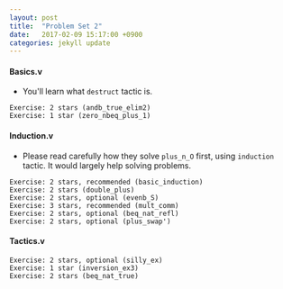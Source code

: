 ```yaml
---
layout: post
title:  "Problem Set 2"
date:   2017-02-09 15:17:00 +0900
categories: jekyll update
---
```


#### Basics.v

- You'll learn what `destruct` tactic is.

```
Exercise: 2 stars (andb_true_elim2)
Exercise: 1 star (zero_nbeq_plus_1)
```

#### Induction.v

- Please read carefully how they solve `plus_n_O` first, using `induction` tactic. It would largely help solving problems.

```
Exercise: 2 stars, recommended (basic_induction)
Exercise: 2 stars (double_plus)
Exercise: 2 stars, optional (evenb_S)
Exercise: 3 stars, recommended (mult_comm)
Exercise: 2 stars, optional (beq_nat_refl)
Exercise: 2 stars, optional (plus_swap')
```

#### Tactics.v
```
Exercise: 2 stars, optional (silly_ex)
Exercise: 1 star (inversion_ex3)
Exercise: 2 stars (beq_nat_true)
```
